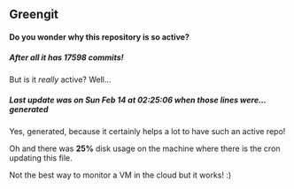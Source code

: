 ## Greengit

#### Do you wonder why this repository is so active?

##### After all it has 17598 commits!

But is it *really* active? Well...

##### Last update was on Sun Feb 14 at 02:25:06 when those lines were... generated

Yes, generated, because it certainly helps a lot to have such an active repo!

Oh and there was **25%** disk usage on the machine
where there is the cron updating this file.

Not the best way to monitor a VM in the cloud but it works! :)
